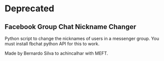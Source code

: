 # Deprecated
## Facebook Group Chat Nickname Changer
Python script to change the nicknames of users in a messenger group.
You must install fbchat python API for this to work.

Made by Bernardo Silva to achincalhar with MEFT.
